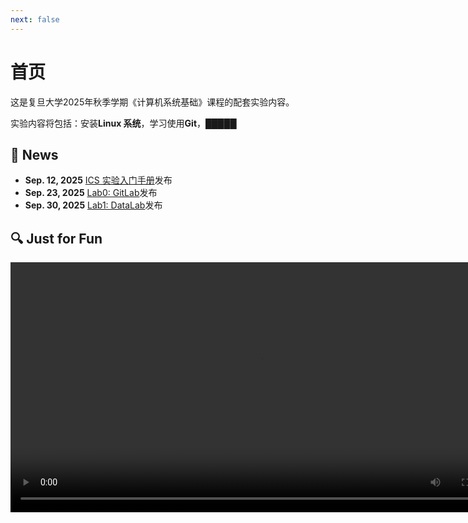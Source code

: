 ```yaml
---
next: false
---
```


# 首页

这是复旦大学2025年秋季学期《计算机系统基础》课程的配套实验内容。

实验内容将包括：安装**Linux 系统**，学习使用**Git**，█████

## 📰 News

* **Sep. 12, 2025** [ICS 实验入门手册](/lab/manual)发布
* **Sep. 23, 2025** [Lab0: GitLab](/lab/lab0)发布
* **Sep. 30, 2025** [Lab1: DataLab](/lab/lab1)发布

## 🔍 Just for Fun

<video src="/assets/sl.mp4" controls width="800"></video>

<Confetti />
